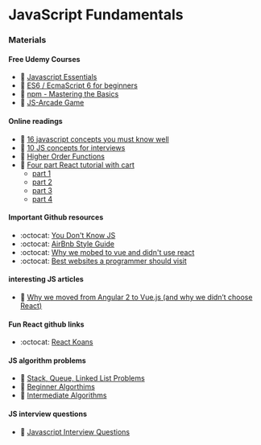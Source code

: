 # JavaScript Fundamentals



### Materials
#### Free Udemy Courses  
* :movie_camera: [Javascript Essentials][Javascript-Essentials]
* :movie_camera: [ES6 / EcmaScript 6 for beginners][es6-for-beginners]
* :movie_camera: [npm - Mastering the Basics][npm-basics]
* :movie_camera: [JS-Arcade Game][JS-Arcade]

#### Online readings
* :book: [16 javascript concepts you must know well][16-javascript-concepts-you-must-know-well]
* :book: [10 JS concepts for interviews][10-JS-Concepts-for-interviews]
* :book: [Higher Order Functions][higher-order]
* :book: [Four part React tutorial with cart][learn-react]
  * [part 1][part-1]
  * [part 2][part-2]
  * [part 3][part-3]
  * [part 4][part-4]


#### Important Github resources
* :octocat: [You Don't Know JS][You-Dont-Know-JS]
* :octocat: [AirBnb Style Guide][Airbnb-Style-guide]
* :octocat: [Why we mobed to vue and didn't use react][react]
* :octocat: [Best websites a programmer should visit][best-websites-a-programmer-should-visit]


#### interesting JS articles
* :book: [Why we moved from Angular 2 to Vue.js (and why we didn’t choose React)][moved-from-ang2]

#### Fun React github links
* :octocat: [React Koans][React-Koans]

#### JS algorithm problems
* :link: [Stack, Queue, Linked List Problems][Linked-list-problems]
* :link: [Beginner Algorthims][beginner-algos]
* :link: [Intermediate Algorithms][Intermediate-algos]

#### JS interview questions
* :link: [Javascript Interview Questions][JS-interview-questions]

<!--
* :book: [Closures and Scope][closures] (10 min)
* :book: [`this` and that][this-and-that] (10 min)
* :book: [ES6 Arrow Functions][fat-arrows] (15 min) -->

[Javascript-Essentials]: https://www.udemy.com/javascript-essentials/
[es6-for-beginners]: https://www.udemy.com/es6-ecmascript-6-for-beginners/
[npm-basics]: https://www.udemy.com/npm-mastering-the-basics/
[JS-Arcade]: https://www.udemy.com/code-your-first-game/
[16-javascript-concepts-you-must-know-well]: http://javascriptissexy.com/16-javascript-concepts-you-must-know-well/
[10-JS-Concepts-for-interviews]: https://codeburst.io/10-javascript-concepts-you-need-to-know-for-interviews-136df65ecce
[You-Dont-Know-JS]: https://github.com/getify/You-Dont-Know-JS
[higher-order]: https://medium.freecodecamp.org/higher-order-functions-in-javascript-d9101f9cf528
[Airbnb-Style-guide]: https://github.com/airbnb/javascript
[react]: https://github.com/facebook/react
[moved-from-ang2]: https://medium.com/reverdev/why-we-moved-from-angular-2-to-vue-js-and-why-we-didnt-choose-react-ef807d9f4163
[best-websites-a-programmer-should-visit]: https://github.com/sdmg15/Best-websites-a-programmer-should-visit
[React-Koans]: https://github.com/arkency/reactjs_koans
[learn-react]: https://www.codementor.io/learn-reactjs
[part-1]: https://scotch.io/tutorials/learning-react-getting-started-and-concepts
[part-2]: https://scotch.io/tutorials/build-a-real-time-twitter-stream-with-node-and-react-js
[part-3]: https://scotch.io/tutorials/getting-to-know-flux-the-react-js-architecture
[part-4]: https://scotch.io/tutorials/creating-a-simple-shopping-cart-with-react-js-and-flux
[Linked-list-problems]: https://www.thatjsdude.com/interview/linkedList.html
[beginner-algos]: http://www.thatjsdude.com/interview/js1.html
[Intermediate-algos]: http://www.thatjsdude.com/interview/js2.html
[JS-interview-questions]: http://dev.fyicenter.com/Interview-Questions/JavaScript/What_are_JavaScript_types_.html
